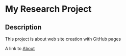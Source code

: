 # My Research Project

## Description

This project is about web site creation with GitHub pages

A link to [About](https://github.com/suednimh/group-website/about.html)

